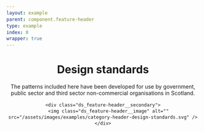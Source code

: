 ```yaml
---
layout: example
parent: component.feature-header
type: example
index: 0
wrapper: true
---
```


<header class="ds_feature-header">
    <div class="ds_feature-header__primary">
        <h1 class="ds_feature-header__title">Design standards</h1>
        <p>The patterns included here have been developed for use by government, public sector and third sector non-commercial organisations in Scotland.</p>
    </div>

    <div class="ds_feature-header__secondary">
        <img class="ds_feature-header__image" alt="" src="/assets/images/examples/category-header-design-standards.svg" />
    </div>
</header>
